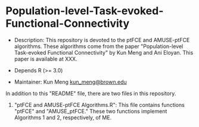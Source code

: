 # Population-level-Task-evoked-Functional-Connectivity

* Description: This repository is devoted to the ptFCE and AMUSE-ptFCE algorithms. These algorithms come from the paper "Population-level Task-evoked Functional Connectivity" by Kun Meng and Ani Eloyan. This paper is available at XXX.

* Depends R (>= 3.0)

* Maintainer: Kun Meng <kun_meng@brown.edu> 

In addition to this "README" file, there are two files in this repository.

1. "ptFCE and AMUSE-ptFCE Algorithms.R": This file contains functions "ptFCE" and "AMUSE_ptFCE." These two functions implement Algorithms 1 and 2, respectively, of ME.

